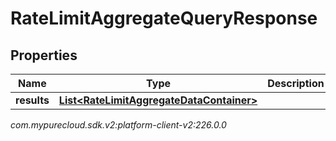 # RateLimitAggregateQueryResponse


## Properties

| Name | Type | Description | Notes |
| ------------ | ------------- | ------------- | ------------- |
| **results** | [**List&lt;RateLimitAggregateDataContainer&gt;**](RateLimitAggregateDataContainer) |  |  [optional] |




_com.mypurecloud.sdk.v2:platform-client-v2:226.0.0_
